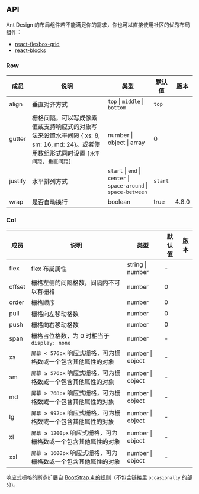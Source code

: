 ## API

Ant Design 的布局组件若不能满足你的需求，你也可以直接使用社区的优秀布局组件：

- [react-flexbox-grid](http://roylee0704.github.io/react-flexbox-grid/)
- [react-blocks](https://github.com/whoisandy/react-blocks/)

### Row

| 成员 | 说明 | 类型 | 默认值 | 版本 |
| --- | --- | --- | --- | --- |
| align | 垂直对齐方式 | `top` \| `middle` \| `bottom` | `top` |  |
| gutter | 栅格间隔，可以写成像素值或支持响应式的对象写法来设置水平间隔 { xs: 8, sm: 16, md: 24}。或者使用数组形式同时设置 `[水平间距, 垂直间距]` | number \| object \| array | 0 |  |
| justify | 水平排列方式 | `start` \| `end` \| `center` \| `space-around` \| `space-between` | `start` |  |
| wrap | 是否自动换行 | boolean | true | 4.8.0 |

### Col

| 成员 | 说明 | 类型 | 默认值 | 版本 |
| --- | --- | --- | --- | --- |
| flex | flex 布局属性 | string \| number | - |  |
| offset | 栅格左侧的间隔格数，间隔内不可以有栅格 | number | 0 |  |
| order | 栅格顺序 | number | 0 |  |
| pull | 栅格向左移动格数 | number | 0 |  |
| push | 栅格向右移动格数 | number | 0 |  |
| span | 栅格占位格数，为 0 时相当于 `display: none` | number | - |  |
| xs | `屏幕 < 576px` 响应式栅格，可为栅格数或一个包含其他属性的对象 | number \| object | - |  |
| sm | `屏幕 ≥ 576px` 响应式栅格，可为栅格数或一个包含其他属性的对象 | number \| object | - |  |
| md | `屏幕 ≥ 768px` 响应式栅格，可为栅格数或一个包含其他属性的对象 | number \| object | - |  |
| lg | `屏幕 ≥ 992px` 响应式栅格，可为栅格数或一个包含其他属性的对象 | number \| object | - |  |
| xl | `屏幕 ≥ 1200px` 响应式栅格，可为栅格数或一个包含其他属性的对象 | number \| object | - |  |
| xxl | `屏幕 ≥ 1600px` 响应式栅格，可为栅格数或一个包含其他属性的对象 | number \| object | - |  |

响应式栅格的断点扩展自 [BootStrap 4 的规则](https://getbootstrap.com/docs/4.0/layout/overview/#responsive-breakpoints)（不包含链接里 `occasionally` 的部分)。

<style>
  [data-theme="dark"] #components-grid-demo-playground pre {
    background: rgba(255,255,255,0.08);
    color: rgba(255,255,255,.65);
  }
</style>
